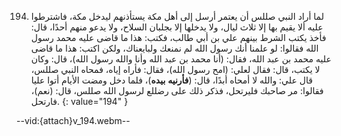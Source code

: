 194. لما أراد النبي صللس أن يعتمر أرسل إلى أهل مكة يستأذنهم ليدخل مكة، فاشترطوا عليه ألا يقيم بها إلا ثلاث ليال، ولا يدخلها إلا بجلبان السلاح، ولا يدعو منهم أحدًا، قال: فأخذ يكتب الشرط بينهم علي بن أبي طالب، فكتب: هذا ما قاضى عليه محمد رسول الله فقالوا: لو علمنا أنك رسول الله لم نمنعك ولبايعناك، ولكن اكتب: هذا ما قاضى عليه محمد بن عبد الله، فقال: (أنا محمد بن عبد الله وأنا والله رسول الله)، قال: وكان لا يكتب، قال: فقال لعلي: (امح رسول الله)، فقال: فأراه إياه، فمحاه النبي صللس، قال علي: والله لا أمحاه أبدًا، قال: (**فأرنيه** **بيده**)، فلما دخل ومضت الأيام أتوا عليا فقالوا: مر صاحبك فليرتحل، فذكر ذلك على رضللع لرسول الله صللس، قال: (نعم)، فارتحل.
{: value="194" }

--vid:{attach}v_194.webm--
